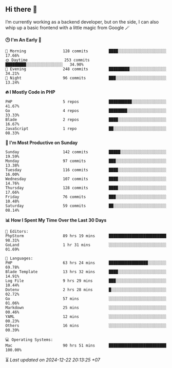 ## Hi there 👋
I’m currently working as a backend developer, but on the side, I can also whip up a basic frontend with a little magic from Google 🪄

<!--START_SECTION:readme-stats-->
**🕒 I'm An Early 🐤**

```text
🌅 Morning                128 commits         ████░░░░░░░░░░░░░░░░░░░░░   17.66%
🌞 Daytime                253 commits         █████████░░░░░░░░░░░░░░░░   34.90%
🌆 Evening                248 commits         █████████░░░░░░░░░░░░░░░░   34.21%
🌙 Night                  96 commits          ███░░░░░░░░░░░░░░░░░░░░░░   13.24%
```

**🔥 I Mostly Code in PHP**

```text
PHP                      5 repos             ██████████░░░░░░░░░░░░░░░   41.67%
Go                       4 repos             ████████░░░░░░░░░░░░░░░░░   33.33%
Blade                    2 repos             ████░░░░░░░░░░░░░░░░░░░░░   16.67%
JavaScript               1 repo              ██░░░░░░░░░░░░░░░░░░░░░░░   08.33%
```

**📅 I'm Most Productive on Sunday**

```text
Sunday                   142 commits         █████░░░░░░░░░░░░░░░░░░░░   19.59%
Monday                   97 commits          ███░░░░░░░░░░░░░░░░░░░░░░   13.38%
Tuesday                  116 commits         ████░░░░░░░░░░░░░░░░░░░░░   16.00%
Wednesday                107 commits         ████░░░░░░░░░░░░░░░░░░░░░   14.76%
Thursday                 128 commits         ████░░░░░░░░░░░░░░░░░░░░░   17.66%
Friday                   76 commits          ███░░░░░░░░░░░░░░░░░░░░░░   10.48%
Saturday                 59 commits          ██░░░░░░░░░░░░░░░░░░░░░░░   08.14%
```

**📊 How I Spent My Time Over the Last 30 Days**

```text
📝 Editors:
PhpStorm                 89 hrs 19 mins      █████████████████████████   98.31%
GoLand                   1 hr 31 mins        ░░░░░░░░░░░░░░░░░░░░░░░░░   01.69%

💬 Languages:
PHP                      63 hrs 24 mins      █████████████████░░░░░░░░   69.78%
Blade Template           13 hrs 32 mins      ████░░░░░░░░░░░░░░░░░░░░░   14.91%
Log File                 9 hrs 29 mins       ███░░░░░░░░░░░░░░░░░░░░░░   10.44%
Dotenv                   2 hrs 28 mins       █░░░░░░░░░░░░░░░░░░░░░░░░   02.72%
Go                       57 mins             ░░░░░░░░░░░░░░░░░░░░░░░░░   01.06%
Markdown                 25 mins             ░░░░░░░░░░░░░░░░░░░░░░░░░   00.46%
YAML                     12 mins             ░░░░░░░░░░░░░░░░░░░░░░░░░   00.23%
Others                   16 mins             ░░░░░░░░░░░░░░░░░░░░░░░░░   00.39%

💻 Operating Systems:
Mac                      90 hrs 51 mins      █████████████████████████   100.00%
```



⏳ *Last updated on 2024-12-22 20:13:25 +07*
<!--END_SECTION:readme-stats-->
